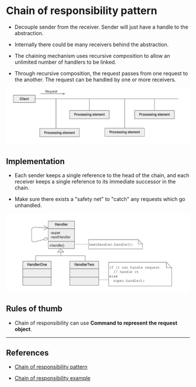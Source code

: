 # Chain of responsibility pattern

* Decouple sender from the receiver. Sender will just have a handle to the abstraction.

* Internally there could be many receivers behind the abstraction.

* The chaining mechanism uses recursive composition to allow an unlimited number of handlers to be linked.

* Through recursive composition, the request passes from one request to the another. The request can be handled by one or more receivers.

![Chain of responsibility](./chain_of_responsibility.png)

## Implementation

* Each sender keeps a single reference to the head of the chain, and each receiver keeps a single reference to its immediate successor in the chain.

* Make sure there exists a "safety net" to "catch" any requests which go unhandled.

![Implementation](./chain_of_resp_imp.png)

## Rules of thumb

* Chain of responsibility can use **Command to represent the request object**.

---

## References

* [Chain of responsibility pattern](https://sourcemaking.com/design_patterns/chain_of_responsibility)

* [Chain of responsibility example](https://github.com/faif/python-patterns/blob/master/patterns/behavioral/chain_of_responsibility.py)
